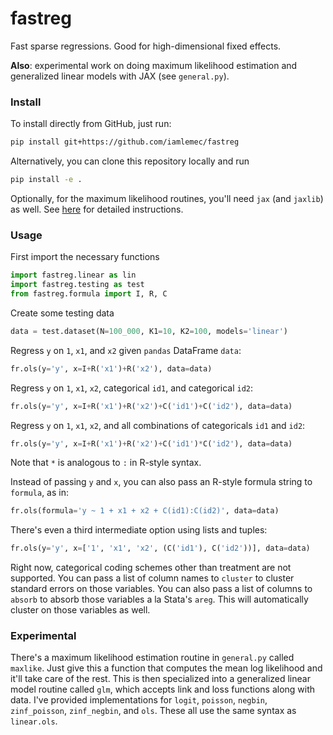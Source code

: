 # fastreg

Fast sparse regressions. Good for high-dimensional fixed effects.

**Also**: experimental work on doing maximum likelihood estimation and generalized linear models with JAX (see `general.py`).

### Install

To install directly from GitHub, just run:
``` bash
pip install git+https://github.com/iamlemec/fastreg
```
Alternatively, you can clone this repository locally and run
``` bash
pip install -e .
```

Optionally, for the maximum likelihood routines, you'll need `jax` (and `jaxlib`) as well. See [here](https://github.com/google/jax) for detailed instructions.

### Usage

First import the necessary functions
``` python
import fastreg.linear as lin
import fastreg.testing as test
from fastreg.formula import I, R, C
```

Create some testing data
``` python
data = test.dataset(N=100_000, K1=10, K2=100, models='linear')
```

Regress `y` on `1`, `x1`, and `x2` given `pandas` DataFrame `data`:
``` python
fr.ols(y='y', x=I+R('x1')+R('x2'), data=data)
```

Regress `y` on `1`, `x1`, `x2`, categorical `id1`, and categorical `id2`:
``` python
fr.ols(y='y', x=I+R('x1')+R('x2')+C('id1')+C('id2'), data=data)
```

Regress `y` on `1`, `x1`, `x2`, and all combinations of categoricals `id1` and `id2`:
``` python
fr.ols(y='y', x=I+R('x1')+R('x2')+C('id1')*C('id2'), data=data)
```
Note that `*` is analogous to `:` in R-style syntax.

Instead of passing `y` and `x`, you can also pass an R-style formula string to `formula`, as in:
``` python
fr.ols(formula='y ~ 1 + x1 + x2 + C(id1):C(id2)', data=data)
```

There's even a third intermediate option using lists and tuples:
``` python
fr.ols(y='y', x=['1', 'x1', 'x2', (C('id1'), C('id2'))], data=data)
```

Right now, categorical coding schemes other than treatment are not supported. You can pass a list of column names to `cluster` to cluster standard errors on those variables. You can also pass a list of columns to `absorb` to absorb those variables a la Stata's `areg`. This will automatically cluster on those variables as well.

### Experimental

There's a maximum likelihood estimation routine in `general.py` called `maxlike`. Just give this a function that computes the mean log likelihood and it'll take care of the rest. This is then specialized into a generalized linear model routine called `glm`, which accepts link and loss functions along with data. I've provided implementations for `logit`, `poisson`, `negbin`, `zinf_poisson`, `zinf_negbin`, and `ols`. These all use the same syntax as `linear.ols`.
